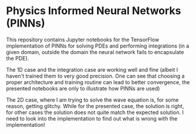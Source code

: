# Physics Informed Neural Networks (PINNs)

This repository contains Jupyter notebooks for the TensorFlow implementation of PINNs for solving PDEs and performing integrations (in a given domain, outside the domain the neural network fails to encapsulate the PDE).

The 1D case and the integration case are working well and fine (albeit I haven't trained them to very good precision. One can see that choosing a proper architecture and training routine can lead to better convergence, the presented notebooks are only to illustrate how PINNs are used)

The 2D case, where I am trying to solve the wave equation is, for some reason, getting glitchy. While for the presented case, the solution is right, for other cases the solution does not quite match the expected solution. I need to look into the implementation to find out what is wrong with the implementation!
